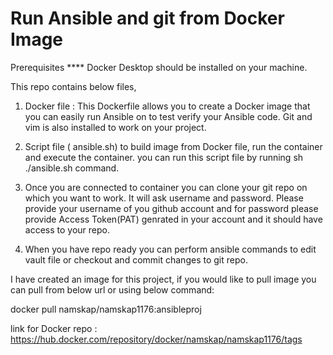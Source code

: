 # Run Ansible and git from Docker Image

Prerequisites
**** Docker Desktop should be installed on your machine.

This repo contains below files,
1) Docker file : 
       This Dockerfile allows you to create a Docker image that you can easily run Ansible on to test verify your Ansible code. Git and vim is also installed to work on your project.
2) Script file ( ansible.sh) to build image from Docker file, run the container and execute the container. 
       you can run this script file by running sh ./ansible.sh command.

4) Once you are connected to container you can clone your git repo on which you want to work. It will ask username and password. Please provide your username of you github account and for password please provide Access 
   Token(PAT) genrated in your account and it should have access to your repo.
5) When you have repo ready you can perform ansible commands to edit vault file or checkout and commit changes to git repo.


I have created an image for this project, if you would like to pull image you can pull from below url or using below command: 

docker pull namskap/namskap1176:ansibleproj 

link for Docker repo : https://hub.docker.com/repository/docker/namskap/namskap1176/tags

   
    


